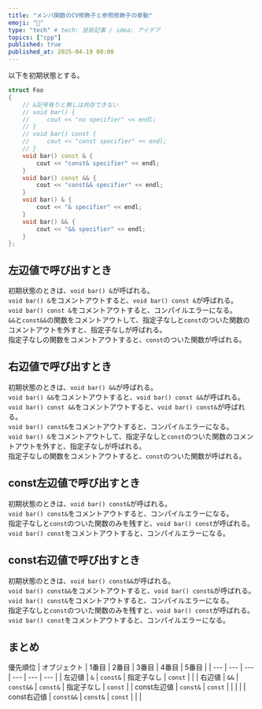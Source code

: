 ```yaml
---
title: "メンバ関数のCV修飾子と参照修飾子の挙動"
emoji: "💭"
type: "tech" # tech: 技術記事 / idea: アイデア
topics: ["cpp"]
published: true
published_at: 2025-04-19 00:00
---
```


以下を初期状態とする。

```cpp
struct Foo
{
    // &記号有りと無しは共存できない
    // void bar() {
    //     cout << "no specifier" << endl;
    // }
    // void bar() const {
    //     cout << "const specifier" << endl;
    // }
    void bar() const & {
        cout << "const& specifier" << endl;
    }
    void bar() const && {
        cout << "const&& specifier" << endl;
    }
    void bar() & {
        cout << "& specifier" << endl;
    }
    void bar() && {
        cout << "&& specifier" << endl;
    }
};
```

## 左辺値で呼び出すとき

初期状態のときは、`void bar() &`が呼ばれる。  
`void bar() &`をコメントアウトすると、`void bar() const &`が呼ばれる。  
`void bar() const &`をコメントアウトすると、コンパイルエラーになる。  
`&&`と`const&&`の関数をコメントアウトして、指定子なしと`const`のついた関数のコメントアウトを外すと、指定子なしが呼ばれる。  
指定子なしの関数をコメントアウトすると、`const`のついた関数が呼ばれる。  

## 右辺値で呼び出すとき

初期状態のときは、`void bar() &&`が呼ばれる。  
`void bar() &&`をコメントアウトすると、`void bar() const &&`が呼ばれる。  
`void bar() const &&`をコメントアウトすると、`void bar() const&`が呼ばれる。  
`void bar() const&`をコメントアウトすると、コンパイルエラーになる。  
`void bar() &`をコメントアウトして、指定子なしと`const`のついた関数のコメントアウトを外すと、指定子なしが呼ばれる。  
指定子なしの関数をコメントアウトすると、`const`のついた関数が呼ばれる。  

## const左辺値で呼び出すとき

初期状態のときは、`void bar() const&`が呼ばれる。  
`void bar() const&`をコメントアウトすると、コンパイルエラーになる。  
指定子なしと`const`のついた関数のみを残すと、`void bar() const`が呼ばれる。  
`void bar() const`をコメントアウトすると、コンパイルエラーになる。  

## const右辺値で呼び出すとき

初期状態のときは、`void bar() const&&`が呼ばれる。  
`void bar() const&&`をコメントアウトすると、`void bar() const&`が呼ばれる。  
`void bar() const&`をコメントアウトすると、コンパイルエラーになる。  
指定子なしと`const`のついた関数のみを残すと、`void bar() const`が呼ばれる。  
`void bar() const`をコメントアウトすると、コンパイルエラーになる。

## まとめ

優先順位
| オブジェクト | 1番目 | 2番目 | 3番目 | 4番目 | 5番目 |
| --- | --- | --- | --- | --- | --- |
| 左辺値 | `&` | `const&` | 指定子なし | `const` | |
| 右辺値 | `&&` | `const&&` | `const&` | 指定子なし | `const` |
| const左辺値 | `const&` | `const` | | | |
| const右辺値 | `const&&` | `const&` | `const` | | |